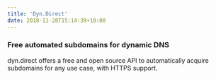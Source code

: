 ```yaml
---
title: 'Dyn.Direct'
date: 2018-11-28T15:14:39+10:00
---
```


### Free automated subdomains for dynamic DNS

dyn.direct offers a free and open source API to automatically acquire subdomains for any use case, with HTTPS support.
